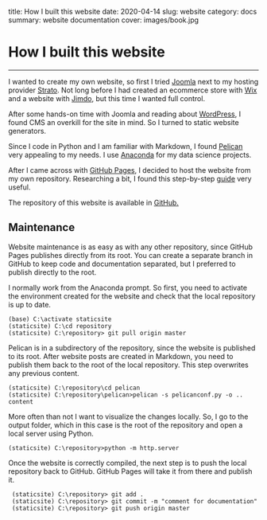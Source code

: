 title: How I built this website
date: 2020-04-14
slug: website
category: docs
summary: website documentation
cover: images/book.jpg

# How I built this website
---

I wanted to create my own website, so first I tried [Joomla](https://www.joomla.org/) next to my hosting provider [Strato](https://www.strato.com/). Not long before I had created an ecommerce store with [Wix](https://www.wix.com/) and a website with [Jimdo](www.jimdo.com), but this time I wanted full control.

After some hands-on time with Joomla and reading about [WordPress](https://wordpress.org/), I found CMS an overkill for the site in mind. So I turned to static website generators.

Since I code in Python and I am familiar with Markdown, I found [Pelican](https://blog.getpelican.com/) very appealing to my needs. I use [Anaconda](https://www.anaconda.com/) for my data science projects.

After I came across with [GitHub Pages](https://pages.github.com/), I decided to host the website from my own repository. Researching a bit, I found this step-by-step [guide](https://pythonforundergradengineers.com/how-i-built-this-site-1.html) very useful.

The repository of this website is available in [GitHub.](https://github.com/luisveratudela/luisveratudela.github.io)

## Maintenance

Website maintenance is as easy as with any other repository, since GitHub Pages publishes directly from its root. You can create a separate branch in GitHub to keep code and documentation separated, but I preferred to publish directly to the root.

I normally work from the Anaconda prompt. So first, you need to activate the environment created for the website and check that the local repository is up to date.

```text
(base) C:\activate staticsite
(staticsite) C:\cd repository
(staticsite) C:\repository> git pull origin master
```

 Pelican is in a subdirectory of the repository, since the website is published to its root. After website posts are created in Markdown, you need to publish them back to the root of the local repository. This step overwrites any previous content.  

```text
(staticsite) C:\repository\cd pelican
(staticsite) C:\repository\pelican>pelican -s pelicanconf.py -o .. content
```

More often than not I want to visualize the changes locally. So, I go to the output folder, which in this case is the root of the repository and open a local server using Python.

```text
(staticsite) C:\repository>python -m http.server
```

Once the website is correctly compiled, the next step is to push the local repository back to GitHub. GitHub Pages will take it from there and publish it.

```text
 (staticsite) C:\repository> git add .
 (staticsite) C:\repository> git commit -m "comment for documentation"
 (staticsite) C:\repository> git push origin master
```
